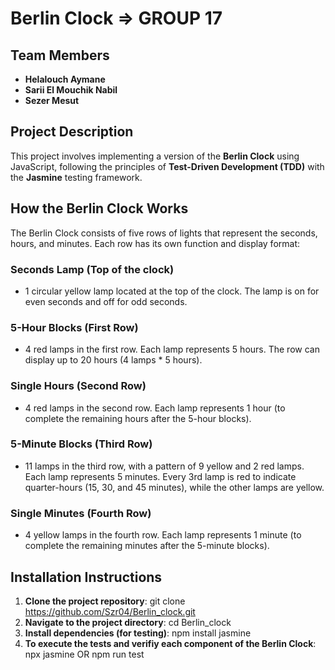 # Berlin Clock => GROUP 17

## **Team Members**

- **Helalouch Aymane**
- **Sarii El Mouchik Nabil**
- **Sezer Mesut**

## **Project Description**

This project involves implementing a version of the **Berlin Clock** using JavaScript, following the principles of **Test-Driven Development (TDD)** with the **Jasmine** testing framework.

## **How the Berlin Clock Works**
The Berlin Clock consists of five rows of lights that represent the seconds, hours, and minutes. Each row has its own function and display format:

### **Seconds Lamp (Top of the clock)**
- 1 circular yellow lamp located at the top of the clock.
The lamp is on for even seconds and off for odd seconds.

### **5-Hour Blocks (First Row)** 
- 4 red lamps in the first row.
Each lamp represents 5 hours. The row can display up to 20 hours (4 lamps * 5 hours).

### **Single Hours (Second Row)**
- 4 red lamps in the second row.
Each lamp represents 1 hour (to complete the remaining hours after the 5-hour blocks).

### **5-Minute Blocks (Third Row)**
- 11 lamps in the third row, with a pattern of 9 yellow and 2 red lamps.
Each lamp represents 5 minutes.
Every 3rd lamp is red to indicate quarter-hours (15, 30, and 45 minutes), while the other lamps are yellow.

### **Single Minutes (Fourth Row)**
- 4 yellow lamps in the fourth row.
Each lamp represents 1 minute (to complete the remaining minutes after the 5-minute blocks).

  
## **Installation Instructions**
1. **Clone the project repository**:
   git clone https://github.com/Szr04/Berlin_clock.git
2. **Navigate to the project directory**:
   cd Berlin_clock
3. **Install dependencies (for testing)**:
   npm install jasmine
4. **To execute the tests and verifiy each component of the Berlin Clock**:
   npx jasmine 
   OR
   npm run test
